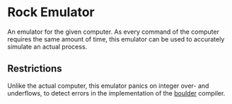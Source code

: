 # Rock Emulator

An emulator for the given computer.
As every command of the computer requires the same amount of time,
this emulator can be used to accurately simulate an actual process.

## Restrictions

Unlike the actual computer, this emulator panics on integer over- and underflows,
to detect errors in the implementation of the [boulder](../boulder/README.md) compiler.
